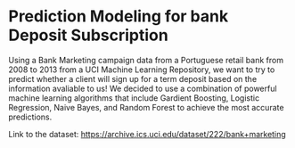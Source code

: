 # Prediction Modeling for bank Deposit Subscription

Using a Bank Marketing campaign data from a Portuguese retail bank from 2008 to 2013 from a UCI Machine Learning Repository, we want to try to predict whether a client will sign up for a term deposit based on the information avaliable to us! We decided to use a combination of powerful machine learning algorithms that include Gardient Boosting, Logistic Regression, Naive Bayes, and Random Forest to achieve the most accurate predictions.

Link to the dataset: https://archive.ics.uci.edu/dataset/222/bank+marketing
